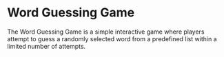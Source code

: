 # Word Guessing Game

The Word Guessing Game is a simple interactive game where players attempt to guess a randomly selected word from a predefined list within a limited number of attempts.
